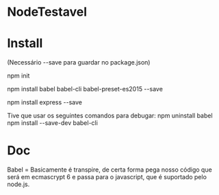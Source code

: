 # NodeTestavel

# Install
(Necessário --save para guardar no package.json)

npm init

npm install babel babel-cli babel-preset-es2015 --save

npm install express --save

Tive que usar os seguintes comandos para debugar:
npm uninstall babel
npm install --save-dev babel-cli

# Doc
Babel = Basicamente é transpire, de certa forma pega nosso código que será em ecmascrypt 6 e passa para o javascript, que é suportado pelo node.js.